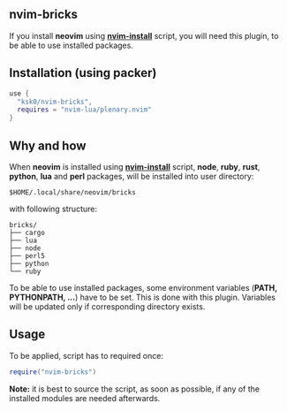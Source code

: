 ## nvim-bricks
If you install **neovim** using [**nvim-install**][1] script, you will need
this plugin, to be able to use installed packages.


## Installation (using packer)
```lua
use {
  "ksk0/nvim-bricks",
  requires = "nvim-lua/plenary.nvim"
}
```


## Why and how
When **neovim** is installed using [**nvim-install**][1] script, **node**,
**ruby**, **rust**, **python**, **lua** and **perl** packages, will be
installed into user directory:
```
$HOME/.local/share/neovim/bricks
```
with following structure:
```
bricks/
├── cargo
├── lua
├── node
├── perl5
├── python
└── ruby
```
To be able to use installed packages, some environment variables
(**PATH, PYTHONPATH, ...**) have to be set. This is done with this plugin.
Variables will be updated only if corresponding directory exists.


## Usage
To be applied, script has to required once:
```lua
require("nvim-bricks")
```
**Note:** it is best to source the script, as soon as possible, if any of
the installed modules are needed afterwards.


[1]: https://github.com/ksk0/nvim-install
